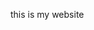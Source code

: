 <!DOCTYPE html >
<html>
  <head>
    <title>web test</title>
  </head>
  <body>
    <p>this is my website</p>
  </body>
</html>
